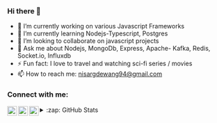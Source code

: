 ### Hi there 👋

- 🔭 I’m currently working on various Javascript Frameworks
- 🌱 I’m currently learning Nodejs-Typescript, Postgres
- 👯 I’m looking to collaborate on javascript projects
- 💬 Ask me about Nodejs, MongoDb, Express, Apache- Kafka, Redis, Socket.io, Influxdb
- ⚡ Fun fact: I love to travel and watching sci-fi series / movies
- 📫 How to reach me: [nisargdewang94@gmail.com](mailto:nisargdewang94@gmail.com)

### Connect with me:

[<img align="left" alt="codeSTACKr | Twitter" width="22px" src="https://cdn.jsdelivr.net/npm/simple-icons@3.13.0/icons/facebook.svg" />][facebook]
[<img align="left" alt="codeSTACKr | Instagram" width="22px" src="https://cdn.jsdelivr.net/npm/simple-icons@v3/icons/instagram.svg" />][instagram]
[<img align="left" alt="codeSTACKr | LinkedIn" width="22px" src="https://cdn.jsdelivr.net/npm/simple-icons@v3/icons/linkedin.svg" />][linkedin]

<details>
  <summary>:zap: GitHub Stats</summary>

  <img align="left" alt="codeSTACKr's GitHub Stats" src="https://github-readme-stats.codestackr.vercel.app/api?username=nisarg-dewang&show_icons=true&hide_border=true" />

</details>

[facebook]: https://www.facebook.com/nisarg.dewang
[instagram]: https://www.instagram.com/nisarg_2701
[linkedin]: https://www.linkedin.com/in/nisargdewang115343
